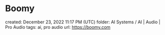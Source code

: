 # Boomy

created: December 23, 2022 11:17 PM (UTC)
folder: AI Systems / AI | Audio | Pro Audio
tags: ai, pro audio
url: https://boomy.com
